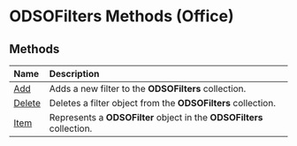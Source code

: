 
# ODSOFilters Methods (Office)

## Methods



|**Name**|**Description**|
|:-----|:-----|
| [Add](ced18180-09bf-7663-66d5-7543ac7f6b84.md)|Adds a new filter to the  **ODSOFilters** collection.|
| [Delete](0c2e8b91-e14d-1303-2239-986162ff038b.md)|Deletes a filter object from the  **ODSOFilters** collection.|
| [Item](eff21bc3-dc55-82a4-d405-2d4842c8bfa0.md)|Represents a  **ODSOFilter** object in the **ODSOFilters** collection.|
